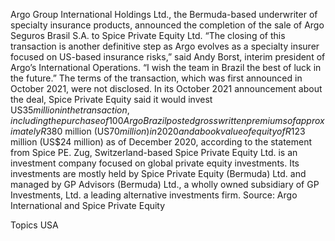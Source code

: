 Argo Group International Holdings Ltd., the Bermuda-based underwriter of specialty insurance products, announced the completion of the sale of Argo Seguros Brasil S.A. to Spice Private Equity Ltd.
“The closing of this transaction is another definitive step as Argo evolves as a specialty insurer focused on US-based insurance risks,” said Andy Borst, interim president of Argo’s International Operations. “I wish the team in Brazil the best of luck in the future.”
The terms of the transaction, which was first announced in October 2021, were not disclosed.
In its October 2021 announcement about the deal, Spice Private Equity said it would invest US$35 million in the transaction, including the purchase of 100% of the shares of Argo Brazil, as well as an equity injection to supplement Argo Brazil’s liquidity position, according to the announcement.
Argo Brazil posted gross written premiums of approximately R$380 million (US$70 million) in 2020 and a book value of equity of R$123 million (US$24 million) as of December 2020, according to the statement from Spice PE.
Zug, Switzerland-based Spice Private Equity Ltd. is an investment company focused on global private equity investments. Its investments are mostly held by Spice Private Equity (Bermuda) Ltd. and managed by GP Advisors (Bermuda) Ltd., a wholly owned subsidiary of GP Investments, Ltd. a leading alternative investments firm.
Source: Argo International and Spice Private Equity

Topics
USA
